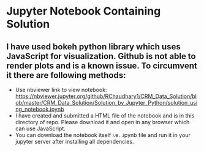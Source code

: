# Jupyter Notebook Containing Solution

## I have used bokeh python library which uses JavaScript for visualization. Github is not able to render plots and is a known issue. To circumvent it there are following methods:
- Use nbviewer link to view notebook: https://nbviewer.jupyter.org/github/RChaudhary1/CRM_Data_Solution/blob/master/CRM_Data_Solution/Solution_by_Jupyter_Python/solution_using_notebook.ipynb
- I have created and submitted a HTML file of the notebook and is in this directory of repo. Please download it and open in any browser which can use JavaScript.
- You can download the notebook itself i.e. .ipynb file and run it in your jupyter server after installing all dependencies.
